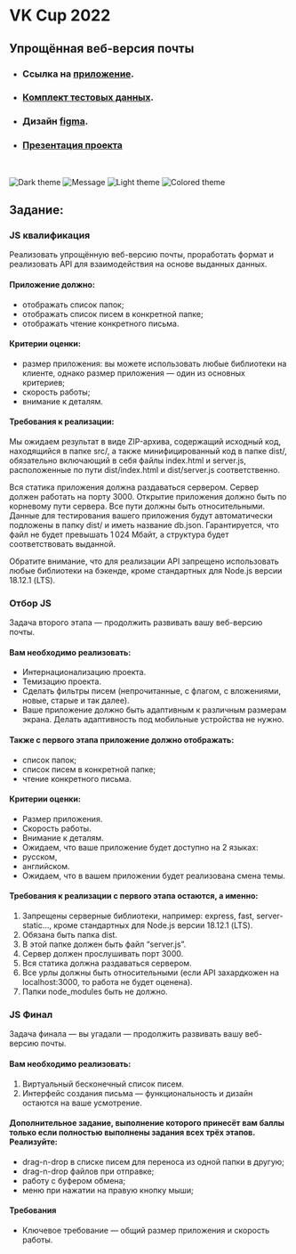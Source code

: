 # VK Cup 2022

## Упрощённая веб-версия почты

- ### Ссылка на [приложение](https://webmail-erit.onrender.com).
- ### [Комплект тестовых данных](https://cloud.mail.ru/public/kLv4/mYrohjF9k).
- ### Дизайн [figma](<https://www.figma.com/file/TUIFDmBXvhjeqHdIv3KW7f/VK-Cup-2022-(2)>).
- ### [Презентация проекта](https://docs.google.com/presentation/d/1EKmwgqBBrcyU9DvVRfKy7KlfONIlUulJS9pQHHUdUOs/edit?usp=sharing)

<br/>

![Dark theme](https://i.imgur.com/Xu98oZY.png "Dark theme")
![Message](https://i.imgur.com/y7I8ZXK.png "Message")
![Light theme](https://i.imgur.com/DVg21s4.png "Light theme")
![Colored theme](https://i.imgur.com/KHASe2n.png "Colored theme")

## Задание:

### JS квалификация

Реализовать упрощённую веб-версию почты, проработать формат и реализовать API для взаимодействия на основе выданных данных.

#### Приложение должно:

- отображать список папок;
- отображать список писем в конкретной папке;
- отображать чтение конкретного письма.

#### Критерии оценки:

- размер приложения: вы можете использовать любые библиотеки на клиенте, однако размер приложения — один из основных критериев;
- скорость работы;
- внимание к деталям.

#### Требования к реализации:

Мы ожидаем результат в виде ZIP-архива, содержащий исходный код, находящийся в папке src/, а также минифицированный код в папке dist/, обязательно включающий в себя файлы index.html и server.js, расположенные по пути dist/index.html и dist/server.js соответственно.

Вся статика приложения должна раздаваться сервером. Сервер должен работать на порту 3000. Открытие приложения должно быть по корневому пути сервера. Все пути должны быть относительными. Данные для тестирования вашего приложения будут автоматически подложены в папку dist/ и иметь название db.json. Гарантируется, что файл не будет превышать 1 024 Мбайт, а структура будет соответствовать выданной.

Обратите внимание, что для реализации API запрещено использовать любые библиотеки на бэкенде, кроме стандартных для Node.js версии 18.12.1 (LTS).

### Отбор JS

Задача второго этапа — продолжить развивать вашу веб-версию почты.

#### Вам необходимо реализовать:

- Интернационализацию проекта.
- Темизацию проекта.
- Сделать фильтры писем (непрочитанные, с флагом, с вложениями, новые, старые и так далее).
- Ваше приложение должно быть адаптивным к различным размерам экрана. Делать адаптивность под мобильные устройства не нужно.

#### Также с первого этапа приложение должно отображать:

- список папок;
- список писем в конкретной папке;
- чтение конкретного письма.

#### Критерии оценки:

- Размер приложения.
- Скорость работы.
- Внимание к деталям.
- Ожидаем, что ваше приложение будет доступно на 2 языках:
- русском,
- английском.
- Ожидаем, что в вашем приложении будет реализована смена темы.

#### Требования к реализации с первого этапа остаются, а именно:

1. Запрещены серверные библиотеки, например: express, fast, server-static…, кроме стандартных для Node.js версии 18.12.1 (LTS).
2. Обязана быть папка dist.
3. В этой папке должен быть файл “server.js”.
4. Сервер должен прослушивать порт 3000.
5. Вся статика должна раздаваться сервером.
6. Все урлы должны быть относительными (если API захардкожен на localhost:3000, то работа не будет оценена).
7. Папки node_modules быть не должно.

### JS Финал

Задача финала — вы угадали — продолжить развивать вашу веб-версию почты.

#### Вам необходимо реализовать:

1. Виртуальный бесконечный список писем.
2. Интерфейс создания письма — функциональность и дизайн остаются на ваше усмотрение.

#### Дополнительное задание, выполнение которого принесёт вам баллы только если полностью выполнены задания всех трёх этапов. Реализуйте:

- drag-n-drop в списке писем для переноса из одной папки в другую;
- drag-n-drop файлов при отправке;
- работу с буфером обмена;
- меню при нажатии на правую кнопку мыши;

#### Требования

- Ключевое требование — общий размер приложения и скорость работы.
